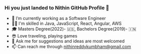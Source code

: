 ### Hi you just landed to Nithin GitHub Profile 👋
- 💼 I’m currently working as a Software Engineer
- 🧑‍💻 I'm skilled in Java, JavaScript, React, Angular, AWS
- 🎓 Masters Degree(2022)- 🇺🇸, Bachelors Degree(2019)- 🇮🇳
- 😎 Love traveling, playing games
- 💬 Ask me for suggestions and ideas are most welcomed
- 📫 Can reach me through nithinreddykumbham@gmail.com
<!--
**nithinreddykumbham888/nithinreddykumbham888** is a ✨ _special_ ✨ repository because its `README.md` (this file) appears on your GitHub profile.

- 🔭 I’m currently working on programming languages
- 🌱 I’m currently learning Applied Computer Science
- 😎 I’m a active participant in sports
- 💬 Ask me for suggestions and ideas are most welcomed
- 📫 Can reach me through mail nithinreddykumbham@gmail.com
-->

